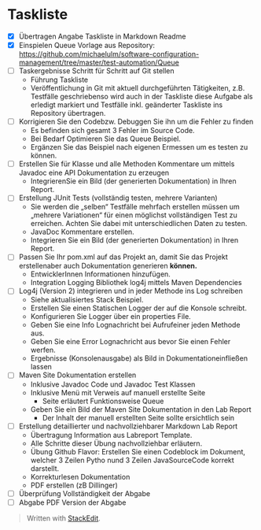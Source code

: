 # Taskliste

- [x] Übertragen Angabe Taskliste in Markdown Readme
- [x] Einspielen Queue Vorlage aus Repository:&nbsp; https://github.com/michaelulm/software-configuration-management/tree/master/test-automation/Queue
- [ ] Taskergebnisse Schritt für Schritt auf Git stellen
	- Führung Taskliste
	-  Veröffentlichung in Git mit aktuell durchgeführten Tätigkeiten, z.B.     Testfälle geschriebenso wird auch in der Taskliste diese Aufgabe als erledigt markiert und Testfälle inkl. geänderter Taskliste ins Repository übertragen.
- [ ] Korrigieren Sie den Codebzw. Debuggen Sie ihn um die Fehler zu finden
	-  Es befinden sich gesamt 3 Fehler im Source Code.
	-  Bei Bedarf Optimieren Sie das Queue Beispiel.
	-  Ergänzen Sie das Beispiel nach eigenen      Ermessen um es testen zu können.
- [ ] Erstellen Sie für Klasse und alle Methoden Kommentare um mittels Javadoc eine API Dokumentation zu erzeugen
	-  IntegrierenSie ein Bild (der generierten Dokumentation) in Ihren Report.
- [ ] Erstellung JUnit Tests (vollständig testen, mehrere Varianten)
	-  Sie werden die „selben“ Testfälle mehrfach erstellen müssen um „mehrere Variationen“ für einen möglichst vollständigen Test zu erreichen. Achten Sie dabei mit unterschiedlichen Daten zu testen.
	-  JavaDoc Kommentare erstellen.
	-  Integrieren Sie ein Bild (der generierten Dokumentation) in Ihren Report.
- [ ] Passen Sie Ihr pom.xml auf das Projekt an, damit Sie das Projekt erstellenaber auch Dokumentation generieren 
**können.** 
	-  EntwicklerInnen Informationen hinzufügen.
	-  Integration Logging Bibliothek log4j mittels Maven Dependencies
- [ ] Log4j (Version 2) integrieren und in jeder Methode ins Log schreiben
	-  Siehe aktualisiertes Stack Beispiel.
	-  Erstellen Sie einen Statischen Logger der auf die Konsole schreibt.
	-  Konfigurieren Sie Logger über ein properties File.
	-  Geben Sie eine Info Lognachricht bei Aufrufeiner jeden Methode aus.
	-  Geben Sie eine Error Lognachricht aus bevor Sie einen Fehler werfen.
	-  Ergebnisse (Konsolenausgabe) als Bild in Dokumentationeinfließen lassen
- [ ] Maven Site Dokumentation erstellen
	-  Inklusive Javadoc Code und Javadoc Test Klassen
	-  Inklusive Menü mit Verweis auf manuell erstellte Seite
		-  Seite erläutert Funktionsweise Queue
	-  Geben Sie ein Bild der Maven Site Dokumentation in den Lab Report
		-  Der Inhalt der manuell erstellten Seite sollte ersichtlich sein
- [ ] Erstellung detaillierter und nachvollziehbarer Markdown Lab Report
	-  Übertragung Information aus Labreport Template.
	-  Alle Schritte dieser Übung nachvollziehbar erläutern.
	-  Übung Github Flavor: Erstellen Sie einen Codeblock im Dokument, welcher 3 Zeilen Pytho nund 3 Zeilen JavaSourceCode korrekt darstellt.
	-  Korrekturlesen Dokumentation
	-   PDF erstellen (zB Dillinger) 
- [ ] Überprüfung Vollständigkeit der Abgabe
- [ ]  Abgabe PDF Version der Abgabe

> Written with [StackEdit](https://stackedit.io/).
